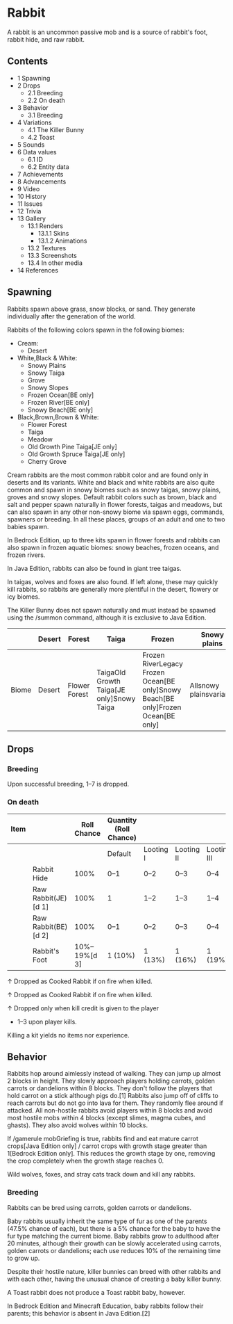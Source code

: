 # Rabbit
A rabbit is an uncommon passive mob and is a source of rabbit's foot, rabbit hide, and raw rabbit.

## Contents
- 1 Spawning
- 2 Drops
	- 2.1 Breeding
	- 2.2 On death
- 3 Behavior
	- 3.1 Breeding
- 4 Variations
	- 4.1 The Killer Bunny
	- 4.2 Toast
- 5 Sounds
- 6 Data values
	- 6.1 ID
	- 6.2 Entity data
- 7 Achievements
- 8 Advancements
- 9 Video
- 10 History
- 11 Issues
- 12 Trivia
- 13 Gallery
	- 13.1 Renders
		- 13.1.1 Skins
		- 13.1.2 Animations
	- 13.2 Textures
	- 13.3 Screenshots
	- 13.4 In other media
- 14 References

## Spawning
Rabbits spawn above grass, snow blocks, or sand. They generate individually after the generation of the world.

Rabbits of the following colors spawn in the following biomes:

- Cream:
	- Desert
- White,Black & White:
	- Snowy Plains
	- Snowy Taiga
	- Grove
	- Snowy Slopes
	- Frozen Ocean‌[BE  only]
	- Frozen River‌[BE  only]
	- Snowy Beach‌[BE  only]
- Black,Brown,Brown & White:
	- Flower Forest
	- Taiga
	- Meadow
	- Old Growth Pine Taiga‌[JE  only]
	- Old Growth Spruce Taiga‌[JE  only]
	- Cherry Grove

Cream rabbits are the most common rabbit color and are found only in deserts and its variants. White and black and white rabbits are also quite common and spawn in snowy biomes such as snowy taigas, snowy plains, groves and snowy slopes. Default rabbit colors such as brown, black and salt and pepper spawn naturally in flower forests, taigas and meadows, but can also spawn in any other non-snowy biome via spawn eggs, commands, spawners or breeding. In all these places, groups of an adult and one to two babies spawn.

In Bedrock Edition, up to three kits spawn in flower forests and rabbits can also spawn in frozen aquatic biomes: snowy beaches, frozen oceans, and frozen rivers.

In Java Edition, rabbits can also be found in giant tree taigas.

In taigas, wolves and foxes are also found. If left alone, these may quickly kill rabbits, so rabbits are generally more plentiful in the desert, flowery or icy biomes.

The Killer Bunny does not spawn naturally and must instead be spawned using the /summon command, although it is exclusive to Java Edition.

|       | Desert | Forest        | Taiga                                       | Frozen                                                                                  | Snowy plains            | Mountain                |
|-------|--------|---------------|---------------------------------------------|-----------------------------------------------------------------------------------------|-------------------------|-------------------------|
| Biome | Desert | Flower Forest | TaigaOld Growth Taiga‌[JE  only]Snowy Taiga | Frozen RiverLegacy Frozen Ocean‌[BE  only]Snowy Beach‌[BE  only]Frozen Ocean‌[BE  only] | Allsnowy plainsvariants | MeadowGroveSnowy Slopes |

## Drops
### Breeding
Upon successful breeding, 1–7 is dropped.

### On death
| Item |                     | Roll Chance  | Quantity (Roll Chance) |           |            |             |
|------|---------------------|--------------|------------------------|-----------|------------|-------------|
|      |                     |              | Default                | Looting I | Looting II | Looting III |
|      | Rabbit Hide         | 100%         | 0–1                    | 0–2       | 0–3        | 0–4         |
|      | Raw Rabbit(JE)[d 1] | 100%         | 1                      | 1–2       | 1–3        | 1–4         |
|      | Raw Rabbit(BE)[d 2] | 100%         | 0–1                    | 0–2       | 0–3        | 0–4         |
|      | Rabbit's Foot       | 10%–19%[d 3] | 1 (10%)                | 1 (13%)   | 1 (16%)    | 1 (19%)     |


↑ Dropped as Cooked Rabbit if on fire when killed.

↑ Dropped as Cooked Rabbit if on fire when killed.

↑ Dropped only when kill credit is given to the player


- 1–3 upon player kills.

Killing a kit yields no items nor experience.

## Behavior
Rabbits hop around aimlessly instead of walking. They can jump up almost 2 blocks in height. They slowly approach players holding carrots, golden carrots or dandelions within 8 blocks. They don't follow the players that hold carrot on a stick although pigs do.[1] Rabbits also jump off of cliffs to reach carrots but do not go into lava for them. They randomly flee around if attacked. All non-hostile rabbits avoid players within 8 blocks and avoid most hostile mobs within 4 blocks (except slimes, magma cubes, and ghasts). They also avoid wolves within 10 blocks.

If /gamerule mobGriefing is true, rabbits find and eat mature carrot crops‌[Java Edition  only] / carrot crops with growth stage greater than 1‌[Bedrock Edition  only]. This reduces the growth stage by one, removing the crop completely when the growth stage reaches 0.

Wild wolves, foxes, and stray cats track down and kill any rabbits.

### Breeding
Rabbits can be bred using carrots, golden carrots or dandelions.

Baby rabbits usually inherit the same type of fur as one of the parents (47.5% chance of each), but there is a 5% chance for the baby to have the fur type matching the current biome. Baby rabbits grow to adulthood after 20 minutes, although their growth can be slowly accelerated using carrots, golden carrots or dandelions; each use reduces 10% of the remaining time to grow up.

Despite their hostile nature, killer bunnies can breed with other rabbits and with each other, having the unusual chance of creating a baby killer bunny.

A Toast  rabbit does not produce a Toast rabbit baby, however.

In Bedrock Edition and Minecraft Education, baby rabbits follow their parents; this behavior is absent in Java Edition.[2]

